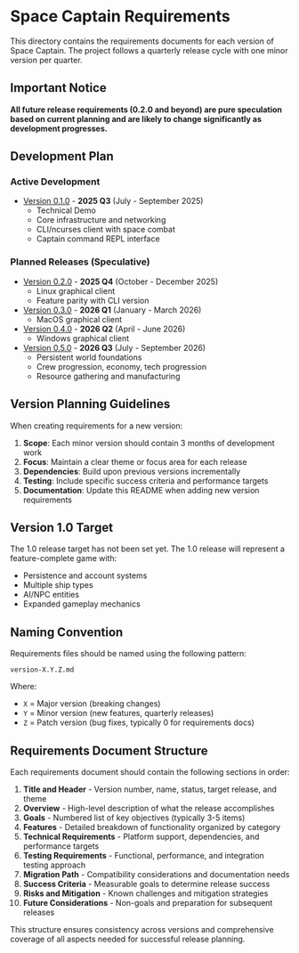 # Space Captain Requirements

This directory contains the requirements documents for each version of Space Captain. The project follows a quarterly release cycle with one minor version per quarter.

## Important Notice

**All future release requirements (0.2.0 and beyond) are pure speculation based on current planning and are likely to change significantly as development progresses.**

## Development Plan

### Active Development
- [Version 0.1.0](version-0.1.0.md) - **2025 Q3** (July - September 2025)
  - Technical Demo
  - Core infrastructure and networking
  - CLI/ncurses client with space combat
  - Captain command REPL interface

### Planned Releases (Speculative)
- [Version 0.2.0](version-0.2.0.md) - **2025 Q4** (October - December 2025)
  - Linux graphical client
  - Feature parity with CLI version
- [Version 0.3.0](version-0.3.0.md) - **2026 Q1** (January - March 2026)
  - MacOS graphical client
- [Version 0.4.0](version-0.4.0.md) - **2026 Q2** (April - June 2026)
  - Windows graphical client
- [Version 0.5.0](version-0.5.0.md) - **2026 Q3** (July - September 2026)
  - Persistent world foundations
  - Crew progression, economy, tech progression
  - Resource gathering and manufacturing

## Version Planning Guidelines

When creating requirements for a new version:

1. **Scope**: Each minor version should contain 3 months of development work
2. **Focus**: Maintain a clear theme or focus area for each release
3. **Dependencies**: Build upon previous versions incrementally
4. **Testing**: Include specific success criteria and performance targets
5. **Documentation**: Update this README when adding new version requirements

## Version 1.0 Target

The 1.0 release target has not been set yet. The 1.0 release will represent a feature-complete game with:
- Persistence and account systems
- Multiple ship types
- AI/NPC entities
- Expanded gameplay mechanics

## Naming Convention

Requirements files should be named using the following pattern:
```
version-X.Y.Z.md
```

Where:
- `X` = Major version (breaking changes)
- `Y` = Minor version (new features, quarterly releases)
- `Z` = Patch version (bug fixes, typically 0 for requirements docs)

## Requirements Document Structure

Each requirements document should contain the following sections in order:

1. **Title and Header** - Version number, name, status, target release, and theme
2. **Overview** - High-level description of what the release accomplishes
3. **Goals** - Numbered list of key objectives (typically 3-5 items)
4. **Features** - Detailed breakdown of functionality organized by category
5. **Technical Requirements** - Platform support, dependencies, and performance targets
6. **Testing Requirements** - Functional, performance, and integration testing approach
7. **Migration Path** - Compatibility considerations and documentation needs
8. **Success Criteria** - Measurable goals to determine release success
9. **Risks and Mitigation** - Known challenges and mitigation strategies
10. **Future Considerations** - Non-goals and preparation for subsequent releases

This structure ensures consistency across versions and comprehensive coverage of all aspects needed for successful release planning.